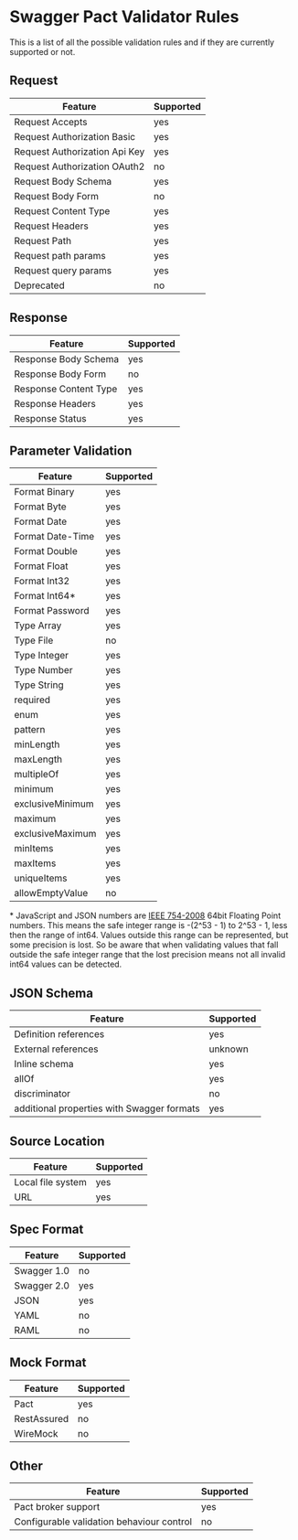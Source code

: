 # Swagger Pact Validator Rules

This is a list of all the possible validation rules and if they are currently supported or not.

## Request

| Feature | Supported |
|---|---|
| Request Accepts | yes |
| Request Authorization Basic | yes |
| Request Authorization Api Key | yes |
| Request Authorization OAuth2 | no |
| Request Body Schema | yes |
| Request Body Form | no |
| Request Content Type | yes |
| Request Headers | yes |
| Request Path | yes |
| Request path params | yes |
| Request query params | yes |
| Deprecated | no |


## Response

| Feature | Supported |
|---|---|
| Response Body Schema | yes |
| Response Body Form | no |
| Response Content Type | yes |
| Response Headers | yes |
| Response Status | yes |

## Parameter Validation

| Feature | Supported |
|---|---|
| Format Binary | yes |
| Format Byte | yes |
| Format Date | yes |
| Format Date-Time | yes |
| Format Double | yes |
| Format Float | yes |
| Format Int32 | yes |
| Format Int64* | yes |
| Format Password | yes |
| Type Array | yes |
| Type File | no |
| Type Integer | yes |
| Type Number | yes |
| Type String | yes |
| required | yes |
| enum | yes |
| pattern | yes |
| minLength | yes |
| maxLength | yes |
| multipleOf | yes |
| minimum | yes |
| exclusiveMinimum | yes |
| maximum | yes |
| exclusiveMaximum | yes |
| minItems | yes |
| maxItems | yes |
| uniqueItems | yes |
| allowEmptyValue | no |

\* JavaScript and JSON numbers are [IEEE 754-2008](https://en.wikipedia.org/wiki/IEEE_floating_point) 64bit Floating Point numbers. This means the safe integer range is -(2^53 - 1) to 2^53 - 1, less then the range of int64. Values outside this range can be represented, but some precision is lost. So be aware that when validating values that fall outside the safe integer range that the lost precision means not all invalid int64 values can be detected.        

## JSON Schema

| Feature | Supported |
|---|---|
| Definition references | yes |
| External references | unknown |
| Inline schema | yes |
| allOf | yes |
| discriminator | no |
| additional properties with Swagger formats | yes |

## Source Location

| Feature | Supported |
|---|---|
| Local file system | yes |
| URL | yes |


## Spec Format

| Feature | Supported |
|---|---|
| Swagger 1.0 | no |
| Swagger 2.0 | yes |
| JSON | yes |
| YAML | no |
| RAML | no |

## Mock Format

| Feature | Supported |
|---|---|
| Pact | yes |
| RestAssured | no |
| WireMock | no |

## Other

| Feature | Supported |
|---|---|
| Pact broker support | yes |
| Configurable validation behaviour control | no |
